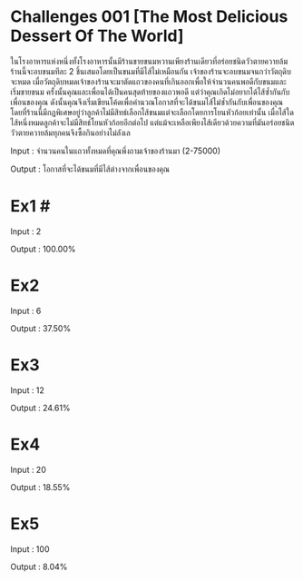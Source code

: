 # Challenges 001 [The Most Delicious Dessert Of The World] #

ในโรงอาหารแห่งหนึ่งทั้งโรงอาหารนั้นมีร้านขายขนมหวานเพียงร้านเดียวที่อร่อยชนิดวัวตายควายล้ม ร้านนี้จะอบขนมทีละ 2 ชิ้นเสมอโดยเป็นขนมที่มีไส้ไม่เหมือนกัน เจ้าของร้านจะอบขนมจนกว่าวัตถุดิบจะหมด เมื่อวัตถุดิบหมดเจ้าของร้านจะมาตัดแถวของคนที่เกินออกเพื่อให้จำนวนคนพอดีกับขนมและเริ่มขายขนม ครั้งนั้นคุณและเพื่อนได้เป็นคนสุดท้ายของแถวพอดี แต่ว่าคุณเกิดไม่อยากได้ไส้ซ้ำกันกับเพื่อนของคุณ ดังนั้นคุณจึงเริ่มเขียนโค้ดเพื่อคำนวณโอกาสที่จะได้ขนมไส้ไม่ซ้ำกันกับเพื่อนของคุณ โดยที่ร้านนี้มีกฎพิเศษอยู่ว่าลูกค้าไม่มีสิทธ์เลือกไส้ขนมแต่จะเลือกโดยการโยนหัวก้อยเท่านั้น เมื่อไส้ใดไส้หนึ่งหมดลูกค้าจะไม่มีสิทธ์โยนหัวก้อยอีกต่อไป แต่แม้จะเหลือเพียงไส้เดียวด้วยความที่มันอร่อยชนิดวัวตายควายล้มทุกคนจึงซื้อกินอย่างไม่ลังเล

Input : จำนวนคนในแถวทั้งหมดที่คุณพึ่งถามเจ้าของร้านมา (2-75000)

Output : โอกาสที่จะได้ขนมที่มีไส้ต่างจากเพื่อนของคุณ

# Ex1 # 
Input : 2

Output : 100.00%

# Ex2 #

Input : 6

Output : 37.50%

# Ex3 #

Input : 12

Output : 24.61%

# Ex4 #

Input : 20

Output : 18.55%

# Ex5 #

Input : 100

Output : 8.04%
